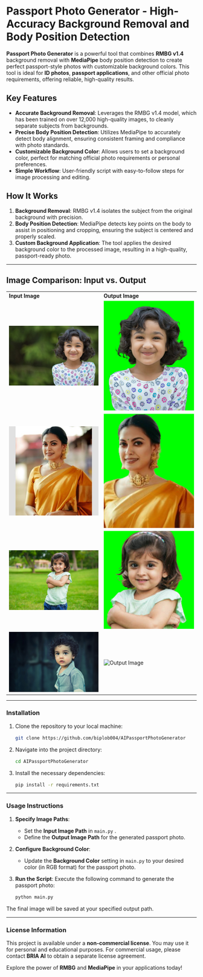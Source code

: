 # Passport Photo Generator - High-Accuracy Background Removal and Body Position Detection

**Passport Photo Generator** is a powerful tool that combines **RMBG v1.4** background removal with **MediaPipe** body position detection to create perfect passport-style photos with customizable background colors. This tool is ideal for **ID photos**, **passport applications**, and other official photo requirements, offering reliable, high-quality results.

## Key Features
- **Accurate Background Removal**: Leverages the RMBG v1.4 model, which has been trained on over 12,000 high-quality images, to cleanly separate subjects from backgrounds.
- **Precise Body Position Detection**: Utilizes MediaPipe to accurately detect body alignment, ensuring consistent framing and compliance with photo standards.
- **Customizable Background Color**: Allows users to set a background color, perfect for matching official photo requirements or personal preferences.
- **Simple Workflow**: User-friendly script with easy-to-follow steps for image processing and editing.

## How It Works
1. **Background Removal**: RMBG v1.4 isolates the subject from the original background with precision.
2. **Body Position Detection**: MediaPipe detects key points on the body to assist in positioning and cropping, ensuring the subject is centered and properly scaled.
3. **Custom Background Application**: The tool applies the desired background color to the processed image, resulting in a high-quality, passport-ready photo.

---

## Image Comparison: Input vs. Output 

<table>
  <tr>
    <td><strong>Input Image</strong></td>
    <td><strong>Output Image</strong></td>
  </tr>
  <tr>
    <td><img src="imgs/1.jpg" alt="Input Image" width="400"/></td>
    <td><img src="outputs/1.png" alt="Output Image" width="400"/></td>
  </tr>
    <tr>
    <td><img src="imgs/2.jpg" alt="Input Image" width="400"/></td>
    <td><img src="outputs/2.png" alt="Output Image" width="400"/></td>
  </tr>
    <tr>
    <td><img src="imgs/3.jpg" alt="Input Image" width="400"/></td>
    <td><img src="outputs/3.png" alt="Output Image" width="400"/></td>
  </tr>
    <tr>
    <td><img src="imgs/4.jpg" alt="Input Image" width="400"/></td>
    <td><img src="outputs/4.png" alt="Output Image" width="400"/></td>
  </tr>
</table>

---

### Installation

1. Clone the repository to your local machine:
   ```bash
   git clone https://github.com/biplob004/AIPassportPhotoGenerator
   ```
2. Navigate into the project directory:
   ```bash
   cd AIPassportPhotoGenerator
   ```
3. Install the necessary dependencies:
   ```bash
   pip install -r requirements.txt
   ```

---

### Usage Instructions

1. **Specify Image Paths**:
   - Set the **Input Image Path** in `main.py` .
   - Define the **Output Image Path** for the generated passport photo.

2. **Configure Background Color**:
   - Update the **Background Color** setting in `main.py` to your desired color (in RGB format) for the passport photo.

3. **Run the Script**:
   Execute the following command to generate the passport photo:
   ```bash
   python main.py
   ```

The final image will be saved at your specified output path.

---

### License Information

This project is available under a **non-commercial license**. You may use it for personal and educational purposes. For commercial usage, please contact **BRIA AI** to obtain a separate license agreement.

Explore the power of **RMBG** and **MediaPipe** in your applications today!
